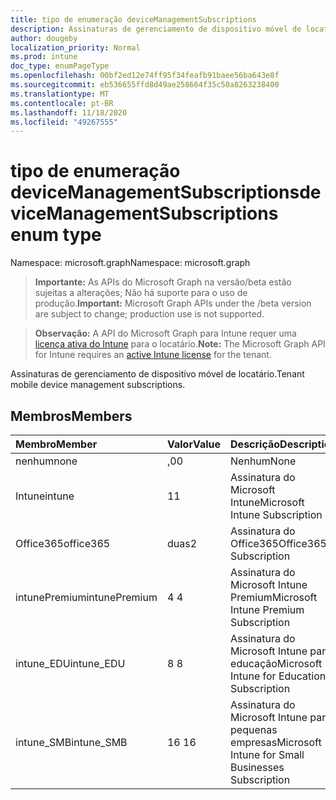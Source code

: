 ```yaml
---
title: tipo de enumeração deviceManagementSubscriptions
description: Assinaturas de gerenciamento de dispositivo móvel de locatário.
author: dougeby
localization_priority: Normal
ms.prod: intune
doc_type: enumPageType
ms.openlocfilehash: 00bf2ed12e74ff95f34feafb91baee56ba643e8f
ms.sourcegitcommit: eb536655ffd8d49ae258664f35c50a8263238400
ms.translationtype: MT
ms.contentlocale: pt-BR
ms.lasthandoff: 11/18/2020
ms.locfileid: "49267555"
---
```

# <a name="devicemanagementsubscriptions-enum-type"></a><span data-ttu-id="dee0d-103">tipo de enumeração deviceManagementSubscriptions</span><span class="sxs-lookup"><span data-stu-id="dee0d-103">deviceManagementSubscriptions enum type</span></span>

<span data-ttu-id="dee0d-104">Namespace: microsoft.graph</span><span class="sxs-lookup"><span data-stu-id="dee0d-104">Namespace: microsoft.graph</span></span>

> <span data-ttu-id="dee0d-105">**Importante:** As APIs do Microsoft Graph na versão/beta estão sujeitas a alterações; Não há suporte para o uso de produção.</span><span class="sxs-lookup"><span data-stu-id="dee0d-105">**Important:** Microsoft Graph APIs under the /beta version are subject to change; production use is not supported.</span></span>

> <span data-ttu-id="dee0d-106">**Observação:** A API do Microsoft Graph para Intune requer uma [licença ativa do Intune](https://go.microsoft.com/fwlink/?linkid=839381) para o locatário.</span><span class="sxs-lookup"><span data-stu-id="dee0d-106">**Note:** The Microsoft Graph API for Intune requires an [active Intune license](https://go.microsoft.com/fwlink/?linkid=839381) for the tenant.</span></span>

<span data-ttu-id="dee0d-107">Assinaturas de gerenciamento de dispositivo móvel de locatário.</span><span class="sxs-lookup"><span data-stu-id="dee0d-107">Tenant mobile device management subscriptions.</span></span>

## <a name="members"></a><span data-ttu-id="dee0d-108">Membros</span><span class="sxs-lookup"><span data-stu-id="dee0d-108">Members</span></span>
|<span data-ttu-id="dee0d-109">Membro</span><span class="sxs-lookup"><span data-stu-id="dee0d-109">Member</span></span>|<span data-ttu-id="dee0d-110">Valor</span><span class="sxs-lookup"><span data-stu-id="dee0d-110">Value</span></span>|<span data-ttu-id="dee0d-111">Descrição</span><span class="sxs-lookup"><span data-stu-id="dee0d-111">Description</span></span>|
|:---|:---|:---|
|<span data-ttu-id="dee0d-112">nenhum</span><span class="sxs-lookup"><span data-stu-id="dee0d-112">none</span></span>|<span data-ttu-id="dee0d-113">,0</span><span class="sxs-lookup"><span data-stu-id="dee0d-113">0</span></span>|<span data-ttu-id="dee0d-114">Nenhum</span><span class="sxs-lookup"><span data-stu-id="dee0d-114">None</span></span>|
|<span data-ttu-id="dee0d-115">Intune</span><span class="sxs-lookup"><span data-stu-id="dee0d-115">intune</span></span>|<span data-ttu-id="dee0d-116">1</span><span class="sxs-lookup"><span data-stu-id="dee0d-116">1</span></span>|<span data-ttu-id="dee0d-117">Assinatura do Microsoft Intune</span><span class="sxs-lookup"><span data-stu-id="dee0d-117">Microsoft Intune Subscription</span></span>|
|<span data-ttu-id="dee0d-118">Office365</span><span class="sxs-lookup"><span data-stu-id="dee0d-118">office365</span></span>|<span data-ttu-id="dee0d-119">duas</span><span class="sxs-lookup"><span data-stu-id="dee0d-119">2</span></span>|<span data-ttu-id="dee0d-120">Assinatura do Office365</span><span class="sxs-lookup"><span data-stu-id="dee0d-120">Office365 Subscription</span></span>|
|<span data-ttu-id="dee0d-121">intunePremium</span><span class="sxs-lookup"><span data-stu-id="dee0d-121">intunePremium</span></span>|<span data-ttu-id="dee0d-122">4 </span><span class="sxs-lookup"><span data-stu-id="dee0d-122">4</span></span>|<span data-ttu-id="dee0d-123">Assinatura do Microsoft Intune Premium</span><span class="sxs-lookup"><span data-stu-id="dee0d-123">Microsoft Intune Premium Subscription</span></span>|
|<span data-ttu-id="dee0d-124">intune_EDU</span><span class="sxs-lookup"><span data-stu-id="dee0d-124">intune_EDU</span></span>|<span data-ttu-id="dee0d-125">8 </span><span class="sxs-lookup"><span data-stu-id="dee0d-125">8</span></span>|<span data-ttu-id="dee0d-126">Assinatura do Microsoft Intune para educação</span><span class="sxs-lookup"><span data-stu-id="dee0d-126">Microsoft Intune for Education Subscription</span></span>|
|<span data-ttu-id="dee0d-127">intune_SMB</span><span class="sxs-lookup"><span data-stu-id="dee0d-127">intune_SMB</span></span>|<span data-ttu-id="dee0d-128">16 </span><span class="sxs-lookup"><span data-stu-id="dee0d-128">16</span></span>|<span data-ttu-id="dee0d-129">Assinatura do Microsoft Intune para pequenas empresas</span><span class="sxs-lookup"><span data-stu-id="dee0d-129">Microsoft Intune for Small Businesses Subscription</span></span>|




